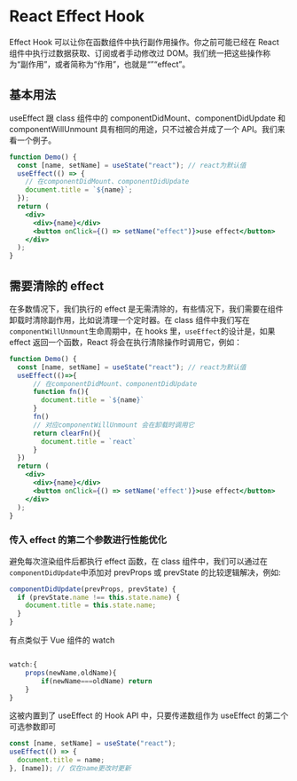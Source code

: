 # React Effect Hook

Effect Hook 可以让你在函数组件中执行副作用操作。你之前可能已经在 React 组件中执行过数据获取、订阅或者手动修改过 DOM。我们统一把这些操作称为“副作用”，或者简称为“作用”，也就是“”“effect”。

## 基本用法

useEffect 跟 class 组件中的 componentDidMount、componentDidUpdate 和 componentWillUnmount 具有相同的用途，只不过被合并成了一个 API。我们来看一个例子。

```jsx
function Demo() {
  const [name, setName] = useState("react"); // react为默认值
  useEffect(() => {
    // 在componentDidMount、componentDidUpdate
    document.title = `${name}`;
  });
  return (
    <div>
      <div>{name}</div>
      <button onClick={() => setName("effect")}>use effect</button>
    </div>
  );
}
```

## 需要清除的 effect

在多数情况下，我们执行的 effect 是无需清除的，有些情况下，我们需要在组件卸载时清除副作用，比如说清理一个定时器。在 class 组件中我们写在`componentWillUnmount`生命周期中，在 hooks 里，`useEffect`的设计是，如果 effect 返回一个函数，React 将会在执行清除操作时调用它，例如：

```jsx
function Demo() {
  const [name, setName] = useState("react"); // react为默认值
  useEffect(()=>{
      // 在componentDidMount、componentDidUpdate
      function fn(){
        document.title = `${name}`
      }
      fn()
      // 对应componentWillUnmount 会在卸载时调用它
      return clearFn(){
        document.title = `react`
      }
  })
  return (
    <div>
      <div>{name}</div>
      <button onClick={() => setName('effect')}>use effect</button>
    </div>
  );
}

```

### 传入 effect 的第二个参数进行性能优化

避免每次渲染组件后都执行 effect 函数，在 class 组件中，我们可以通过在`componentDidUpdate`中添加对 prevProps 或 prevState 的比较逻辑解决，例如:

```js
componentDidUpdate(prevProps, prevState) {
  if (prevState.name !== this.state.name) {
    document.title = this.state.name;
  }
}
```

有点类似于 Vue 组件的 watch

```js

watch:{
    props(newName,oldName){
        if(newName===oldName) return
    }
}

```

这被内置到了 useEffect 的 Hook API 中，只要传递数组作为 useEffect 的第二个可选参数即可

```js
const [name, setName] = useState("react");
useEffect(() => {
  document.title = name;
}, [name]); // 仅在name更改时更新
```
